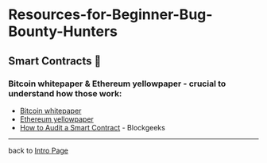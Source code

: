 # Resources-for-Beginner-Bug-Bounty-Hunters

## Smart Contracts 📜

### Bitcoin whitepaper & Ethereum yellowpaper - crucial to understand how those work:
- [Bitcoin whitepaper](https://bitcoin.org/bitcoin.pdf)
- [Ethereum yellowpaper](https://ethereum.github.io/yellowpaper/paper.pdf)
- [How to Audit a Smart Contract](https://blockgeeks.com/guides/audit-smart-contract/) - Blockgeeks
---
back to [Intro Page](/README.md)
